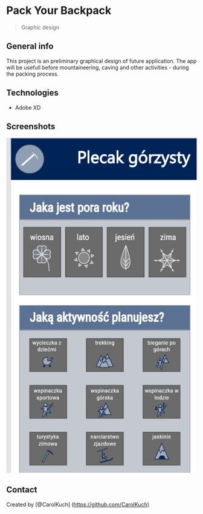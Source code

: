 # Pack Your Backpack
> Graphic design
## General info
This project is an preliminary graphical design of future application. The app will be usefull before mountaineering, caving and other activities - during the packing process.

## Technologies
* Adobe XD

## Screenshots
![Example screenshot](./img/screenshot.jpg)

## Contact
Created by [@CarolKuch] (https://github.com/CarolKuch)
